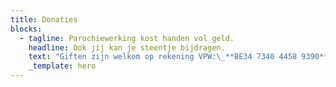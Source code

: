 ```yaml
---
title: Donaties
blocks:
  - tagline: Parochiewerking kost handen vol geld.
    headline: Ook jij kan je steentje bijdragen.
    text: "Giften zijn welkom op rekening VPW:\_**BE34 7340 4458 9390**\_met vermelding Sint-Franciscusparochie\n\n### **Alvast bedankt voor jouw bijdrage!**&#xA;&#xA;\n"
    _template: hero
---
```


